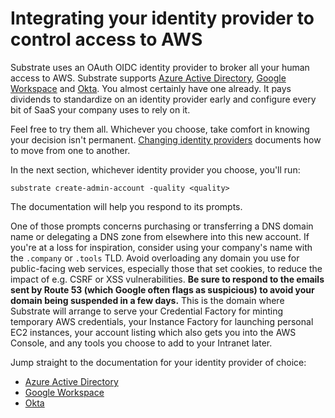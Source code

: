 # Integrating your identity provider to control access to AWS

Substrate uses an OAuth OIDC identity provider to broker all your human access to AWS. Substrate supports [Azure Active Directory](https://azure.microsoft.com/en-us/products/active-directory/), [Google Workspace](https://workspace.google.com/) and [Okta](https://www.okta.com/). You almost certainly have one already. It pays dividends to standardize on an identity provider early and configure every bit of SaaS your company uses to rely on it.

Feel free to try them all. Whichever you choose, take comfort in knowing your decision isn't permanent. [Changing identity providers](../../runbooks/changing-identity-providers.md) documents how to move from one to another.

In the next section, whichever identity provider you choose, you'll run:

```shell-session
substrate create-admin-account -quality <quality>
```

The documentation will help you respond to its prompts.

One of those prompts concerns purchasing or transferring a DNS domain name or delegating a DNS zone from elsewhere into this new account. If you're at a loss for inspiration, consider using your company's name with the `.company` or `.tools` TLD. Avoid overloading any domain you use for public-facing web services, especially those that set cookies, to reduce the impact of e.g. CSRF or XSS vulnerabilities. **Be sure to respond to the emails sent by Route 53 (which Google often flags as suspicious) to avoid your domain being suspended in a few days.** This is the domain where Substrate will arrange to serve your Credential Factory for minting temporary AWS credentials, your Instance Factory for launching personal EC2 instances, your account listing which also gets you into the AWS Console, and any tools you choose to add to your Intranet later.

Jump straight to the documentation for your identity provider of choice:

* [Azure Active Directory](integrating-your-azure-ad-identity-provider.md)
* [Google Workspace](integrating-your-google-identity-provider.md)
* [Okta](integrating-your-okta-identity-provider.md)
